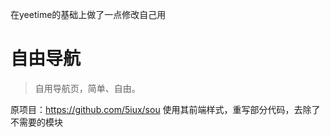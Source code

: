 在yeetime的基础上做了一点修改自己用

# 自由导航
> 自用导航页，简单、自由。

原项目：https://github.com/5iux/sou
使用其前端样式，重写部分代码，去除了不需要的模块
